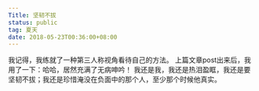 ```yaml
---
Title: 坚韧不拔
status: public
tag: 夏天
date: 2018-05-23T00:36:00+08:00
---
```

我记得，我练就了一种第三人称视角看待自己的方法。
上篇文章post出来后，我用了一下：哈哈，居然充满了无病呻吟！
我还是我，我还是热泪盈眶，我还是要坚韧不拔；我还是珍惜淹没在负面中的那个人，至少那个时候他真实。